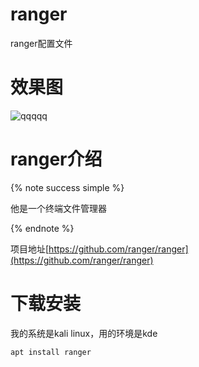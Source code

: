 # ranger
ranger配置文件


# 效果图

![qqqqq](https://cdn.jsdelivr.net/gh/wzass/zp/qqqqq.png)

# ranger介绍

{% note success simple %} 

 他是一个终端文件管理器

{% endnote %}

项目地址[https://github.com/ranger/ranger](https://github.com/ranger/ranger)

# 下载安装

我的系统是kali linux，用的环境是kde

```sh
apt install ranger
```
